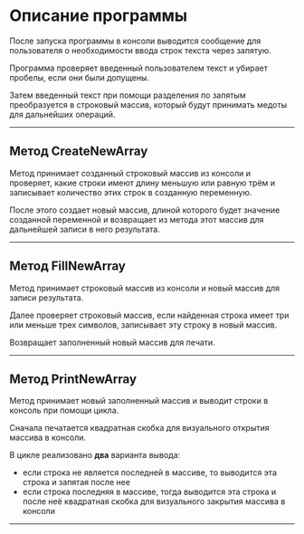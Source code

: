 # **Описание программы**
После запуска программы в консоли выводится сообщение для пользователя о необходимости 
ввода строк текста через запятую.

Программа проверяет введенный пользователем текст и убирает пробелы, если они были допущены.

Затем введенный текст при помощи разделения по запятым преобразуется в строковый массив, который будут принимать медоты для дальнейших операций.
***
## Метод **CreateNewArray**
Метод принимает созданный строковый массив из консоли и проверяет, какие строки имеют длину меньшую или равную трём и записывает количество этих строк в созданную переменную.

После этого создает новый массив, длиной которого будет значение созданной переменной и возвращает из метода этот массив для дальнейшей записи в него результата.
***
## Метод **FillNewArray**
Метод принимает строковый массив из консоли и новый массив для записи результата. 

Далее проверяет строковый массив, если найденная строка имеет три или меньше трех символов, записывает эту строку в новый массив. 

Возвращает заполненный новый массив для печати.
***
## Метод **PrintNewArray**
Метод принимает новый заполненный массив и выводит строки в консоль при помощи цикла.

Сначала печатается квадратная скобка для визуального открытия массива в консоли.

 В цикле реализовано **два** варианта вывода:

- если строка не является последней в массиве, то выводится эта строка и запятая после нее
- если строка  последняя в массиве, тогда выводится эта строка и после неё квадратная скобка для визуального закрытия массива в консоли
***
